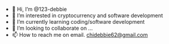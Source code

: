 - 👋 Hi, I’m @123-debbie
- 👀 I’m interested in cryptocurrency and software development
- 🌱 I’m currently learning coding/software development
- 💞️ I’m looking to collaborate on ...
- 📫 How to reach me on email. chidebbie62@gmail.com

<!---
123-debbie/123-debbie is a ✨ special ✨ repository because its `README.md` (this file) appears on your GitHub profile.
You can click the Preview link to take a look at your changes.
--->
